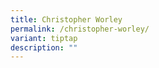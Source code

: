 ```yaml
---
title: Christopher Worley
permalink: /christopher-worley/
variant: tiptap
description: ""
---
```

<p></p>